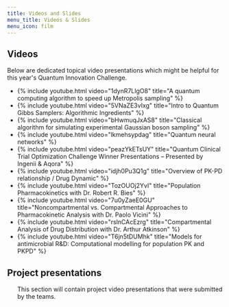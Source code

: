 ```yaml
---
title: Videos and Slides
menu_title: Videos & Slides
menu_icon: film
---
```


## Videos

Below are dedicated topical video presentations which might be helpful for this year's Quantum Innovation Challenge.

<ul class="grid">

<li class="video" markdown="1">
{% include youtube.html video="1dynR7LlgO8" title="A quantum computing algorithm to speed up Metropolis sampling" %}
</li>

<li class="video" markdown="1">
{% include youtube.html video="5VNaZE3vIxg" title="Intro to Quantum Gibbs Samplers: Algorithmic Ingredients" %}
</li>

<li class="video" markdown="1">
{% include youtube.html video="bHwmuqJxAS8" title="Classical algorithm for simulating experimental Gaussian boson sampling" %}
</li>

<li class="video" markdown="1">
{% include youtube.html video="lkmehsypdag" title="Quantum neural networks" %}
</li>

<li class="video" markdown="1">
{% include youtube.html video="peazYkETsUY" title="Quantum Clinical Trial Optimization Challenge Winner Presentations – Presented by Ingenii & Aqora" %}
</li>

<li class="video" markdown="1">
{% include youtube.html video="idjh0Pu3Q1g" title="Overview of PK-PD relationship / Drug Dynamic" %}
</li>

<li class="video" markdown="1">
{% include youtube.html video="TozOUOj2YvI" title="Population Pharmacokinetics with Dr. Robert R. Bies" %}
</li>

<li class="video" markdown="1">
{% include youtube.html video="7u0yZaeE0GU" title="Noncompartmental vs. Compartmental Approaches to Pharmacokinetic Analysis with Dr. Paolo Vicini" %}
</li>

<li class="video" markdown="1">
{% include youtube.html video="rslnCAcEzrg" title="Compartmental Analysis of Drug Distribution with Dr. Arthur Atkinson" %}
</li>

<li class="video" markdown="1">
{% include youtube.html video="T6jn5tDUMhk" title="Models for antimicrobial R&D: Computational modelling for population PK and PKPD" %}
</li>

</ul>


## Project presentations

<ul class="grid">

This section will contain project video presentations that were submitted by the teams.

<!-- <li class="video" markdown="1">
{% include youtube.html video="lIanN0DI9R8" title="Project 1 ..." %}

Project description...
</li>

<li class="video" markdown="1">
{% include youtube.html video="lIanN0DI9R8" title="Project 2 ..." %}

Another video...
</li> -->

</ul>
